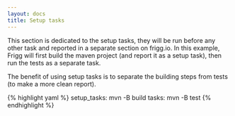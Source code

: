 ```yaml
---
layout: docs
title: Setup tasks
---
```


This section is dedicated to the setup tasks, they will be run before any other task and reported in a separate section on frigg.io.
In this example, Frigg will first build the maven project (and report it as a setup task), then run the tests as a separate task.

The benefit of using setup tasks is to separate the building steps from tests (to make a more clean report).

{% highlight yaml %}
setup_tasks:
  mvn -B build
tasks:
  mvn -B test
{% endhighlight %}
